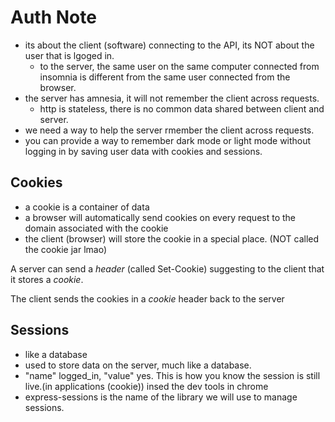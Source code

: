 # Auth Note

- its about the client (software) connecting to the API, its NOT about the user that is lgoged in.
    - to the server, the same user on the same computer connected from insomnia is different from the same user connected from the browser.
- the server has amnesia, it will not remember the client across requests.
    - http is stateless, there is no common data shared between client and server.
- we need a way to help the server rmember the client across requests.
- you can provide a way to remember dark mode or light mode without logging in by saving user data with cookies and sessions.


## Cookies

- a cookie is a container of data
- a browser will automatically send cookies on every request to the domain associated with the cookie
- the client (browser) will store the cookie in a special place. (NOT called the cookie jar lmao)

A server can send a _header_ (called Set-Cookie) suggesting to the client that it stores a _cookie_.

The client sends the cookies in a _cookie_ header back to the server

## Sessions

- like a database
- used to store data on the server, much like a database.
- "name" logged_in, "value" yes. This is how you know the session is still live.(in applications (cookie)) insed the dev tools in chrome
- express-sessions is the name of the library we will use to manage sessions.